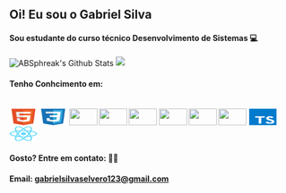  ## Oi! Eu sou o Gabriel Silva
 
<h4> Sou estudante do curso técnico Desenvolvimento de Sistemas 💻 </h4>
<img align="center" src="https://github-readme-stats.vercel.app/api?username=Gabrielsilvasevero&include_all_commits=true&count_private=true&show_icons=true&line_height=20&title_color=7A7ADB&icon_color=2234AE&text_color=D3D3D3&bg_color=0,000000,130F40" alt="ABSphreak's Github Stats">

 <img height="180em" src="https://github-readme-stats.vercel.app/api/top-langs/?username=Gabrielsilvasevero&layout=compact&langs_count=7&color=7A7ADB&icon_color=2234AE&text_color=D3D3D3&bg_color=0,000000,130F40"/>
<h4> Tenho Conhcimento em: <h4>

<div style="display: inline_block"><br>
  
 <img align="center"  height="30" width="50" src="https://raw.githubusercontent.com/devicons/devicon/master/icons/html5/html5-original.svg" />
 <img align="center"  height="30" width="50" src="https://raw.githubusercontent.com/devicons/devicon/master/icons/css3/css3-original.svg" />
 <img  align="center" height="30" width="50" src="https://cdn.jsdelivr.net/gh/devicons/devicon/icons/angularjs/angularjs-original.svg" />
 <img align="center"  height="30" width="50" src="https://cdn.jsdelivr.net/gh/devicons/devicon/icons/java/java-original.svg" />
 <img align="center"  height="30" width="50"src="https://cdn.jsdelivr.net/gh/devicons/devicon/icons/bootstrap/bootstrap-original.svg" />
 <img align="center"  height="30" width="50" src="https://cdn.jsdelivr.net/gh/devicons/devicon/icons/php/php-original.svg" /> 
 <img  align="center" height="30" width="50" src="https://cdn.jsdelivr.net/gh/devicons/devicon/icons/mysql/mysql-original-wordmark.svg" />
 <img align="center"   height="30" width="50" src="https://cdn.jsdelivr.net/gh/devicons/devicon/icons/javascript/javascript-original.svg" />
 <img align="center" height="30" width="50" src="https://raw.githubusercontent.com/devicons/devicon/master/icons/typescript/typescript-plain.svg" />
 <img align="center" height="30" width="50" src="https://raw.githubusercontent.com/devicons/devicon/master/icons/react/react-original.svg" />
 





 <h4> Gosto? Entre em contato: 👨‍💻 <h4>
  
  Email: gabrielsilvaselvero123@gmail.com
  
  
